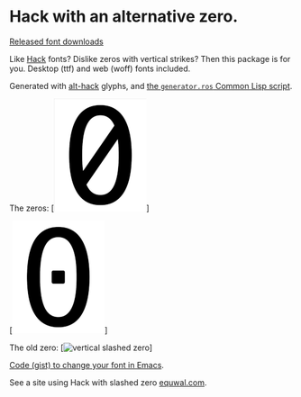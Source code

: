 # Hack with an alternative zero.

[Released font downloads](https://www.equwal.com/alt-hacks.html)

Like [Hack](https://github.com/ryanoasis/nerd-fonts) fonts? Dislike
zeros with vertical strikes? Then this package is for you. Desktop (ttf)
and web (woff) fonts included.

Generated with [alt-hack](https://github.com/source-foundry/alt-hack) glyphs,
and [the `generator.ros` Common Lisp script](https://github.com/equwal/alt-hack/tree/generator.ros).

The zeros:
[![forward slashed zero](zero.png)]

[![dotted zero](zero-doot.png)]

The old zero:
[![vertical slashed zero](hack-vertz.png)]

[Code (gist) to change your font in Emacs](https://gist.github.com/equwal/89b1ef5ac8d4d737cfd37f66e9ba4895).

See a site using Hack with slashed zero [equwal.com](https://www.equwal.com/).
